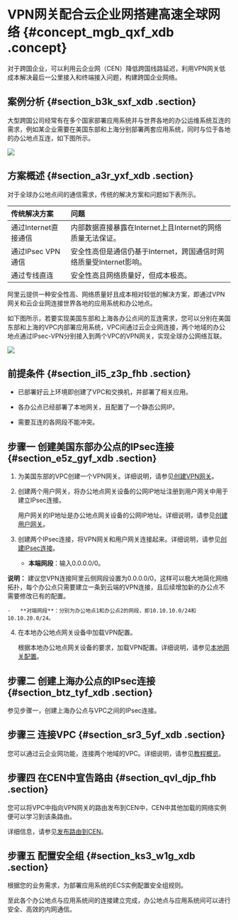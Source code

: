 # VPN网关配合云企业网搭建高速全球网络 {#concept_mgb_qxf_xdb .concept}

对于跨国企业，可以利用云企业网（CEN）降低跨国线路延迟，利用VPN网关低成本解决最后一公里接入和终端接入问题，构建跨国企业网络。

## 案例分析 {#section_b3k_sxf_xdb .section}

大型跨国公司经常有在多个国家部署应用系统并与世界各地的办公运维系统互连的需求，例如某企业需要在美国东部和上海分别部署两套应用系统，同时与位于各地的办公地点互连，如下图所示。

![](http://static-aliyun-doc.oss-cn-hangzhou.aliyuncs.com/assets/img/136914/155539101841627_zh-CN.png)

## 方案概述 {#section_a3r_yxf_xdb .section}

对于全球办公地点间的通信需求，传统的解决方案和问题如下表所示。

|传统解决方案|问题|
|:-----|:-|
|通过Internet直接通信|内部数据直接暴露在Internet上且Internet的网络质量无法保证。|
|通过IPsec VPN通信|安全性高但是通信仍基于Internet，跨国通信时网络质量受Internet影响。|
|通过专线直连|安全性高且网络质量好，但成本极高。|

阿里云提供一种安全性高、网络质量好且成本相对较低的解决方案，即通过VPN网关和云企业网连接世界各地的应用系统和办公地点。

如下图所示，若要实现美国东部和上海各办公点间的互连需求，您可以分别在美国东部和上海的VPC内部署应用系统，VPC间通过云企业网连接，两个地域的办公地点通过IPsec-VPN分别接入到两个VPC的VPN网关，实现全球办公网络互联。

![](http://static-aliyun-doc.oss-cn-hangzhou.aliyuncs.com/assets/img/136914/155539101941628_zh-CN.png)

## 前提条件 {#section_il5_z3p_fhb .section}

-   已部署好云上环境即创建了VPC和交换机，并部署了相关应用。

-   各办公点已经部署了本地网关，且配置了一个静态公网IP。

-   需要互连的各网段不能冲突。


## 步骤一 创建美国东部办公点的IPsec连接 {#section_e5z_gyf_xdb .section}

1.  为美国东部的VPC创建一个VPN网关。详细说明，请参见[创建VPN网关](../../../../intl.zh-CN/用户指南/管理VPN网关/创建VPN网关.md#section_zv3_nyf_xdb)。
2.  创建两个用户网关，将办公地点网关设备的公网IP地址注册到用户网关中用于建立IPsec连接。

    用户网关的IP地址是办公地点网关设备的公网IP地址。详细说明，请参见[创建用户网关](../../../../intl.zh-CN/用户指南/配置IPsec-VPN/管理用户网关/创建用户网关.md#section_mwf_lxc_xdb)。

3.  创建两个IPsec连接，将VPN网关和用户网关连接起来。详细说明，请参见[创建IPsec连接](../../../../intl.zh-CN/用户指南/配置IPsec-VPN/管理IPsec连接/创建IPsec连接.md#section_mxd_fyc_xdb)。
    -   **本端网段**：输入0.0.0.0/0。

**说明：** 建议您VPN连接阿里云侧网段设置为0.0.0.0/0，这样可以极大地简化网络拓扑，每个办公点只需要建立一条到云端的VPN连接，且后续增加新的办公点不需要修改已有的配置。

    -   **对端网段**：分别为办公地点1和办公点2的网段，即10.10.10.0/24和10.10.20.0/24。

4.  在本地办公地点网关设备中加载VPN配置。

    根据本地办公地点网关设备的要求，加载VPN配置。详细说明，请参见[本地网关配置](../../../../intl.zh-CN/用户指南/配置IPsec-VPN/本地网关配置/华为防火墙配置.md#)。


## 步骤二 创建上海办公点的IPsec连接 {#section_btz_tyf_xdb .section}

参见步骤一，创建上海办公点与VPC之间的IPsec连接。

## 步骤三 连接VPC {#section_sr3_5yf_xdb .section}

您可以通过云企业网功能，连接两个地域的VPC。详细说明，请参见[教程概览](../../../../intl.zh-CN/快速入门/教程概览.md#)。

## 步骤四 在CEN中宣告路由 {#section_qvl_djp_fhb .section}

您可以将VPC中指向VPN网关的路由发布到CEN中，CEN中其他加载的网络实例便可以学习到该条路由。

详细信息，请参见[发布路由到CEN](../../../../intl.zh-CN/用户指南/管理路由/管理网络实例路由.md#section_qts_1ct_q2b)。

## 步骤五 配置安全组 {#section_ks3_w1g_xdb .section}

根据您的业务需求，为部署应用系统的ECS实例配置安全组规则。

至此各个办公地点与应用系统间的连接建立完成，办公地点与应用系统间可以进行安全、高效的内网通信。

